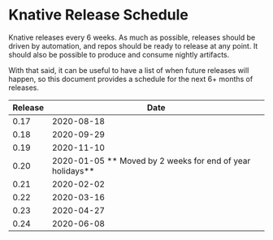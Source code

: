 # Knative Release Schedule

Knative releases every 6 weeks. As much as possible, releases should be driven by automation, and repos should be ready to release at any point. It should also be possible to produce and consume nightly artifacts.

With that said, it can be useful to have a list of when future releases will happen, so this document provides a schedule for the next 6+ months of releases.

| Release | Date |
| ------- | ---- |
| 0.17    | 2020-08-18 |
| 0.18    | 2020-09-29 |
| 0.19    | 2020-11-10 |
| 0.20    | 2020-01-05 ** Moved by 2 weeks for end of year holidays** |
| 0.21    | 2020-02-02 |
| 0.22    | 2020-03-16 |
| 0.23    | 2020-04-27 |
| 0.24    | 2020-06-08 |
